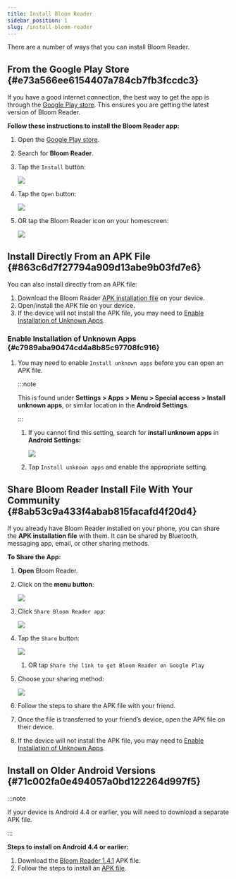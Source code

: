 ```yaml
---
title: Install Bloom Reader
sidebar_position: 1
slug: /install-bloom-reader
---
```




There are a number of ways that you can install Bloom Reader.


## From the Google Play Store {#e73a566ee6154407a784cb7fb3fccdc3}


If you have a good internet connection, the best way to get the app is through the [Google Play store](https://play.google.com/store/apps/details?id=org.sil.bloom.reader). This ensures you are getting the latest version of Bloom Reader.


**Follow these instructions to install the Bloom Reader app:**

1. Open the [Google Play store](https://play.google.com/store/apps).
2. Search for **Bloom Reader**.
3. Tap the `Install` button:

	![](./install-bloom-reader.0554635c-82c9-4d73-ba4b-88baca0e6a79.png)

4. Tap the `Open` button:

	![](./install-bloom-reader.5187eb7c-161d-4ff7-9771-97697b3629fd.png)

5. OR tap the Bloom Reader icon on your homescreen:

	![](./install-bloom-reader.4bfc9ca1-f8a3-444f-b360-535814a1ee68.png)


## Install Directly From an APK File {#863c6d7f27794a909d13abe9b03fd7e6}


You can also install directly from an APK file:

1. Download the Bloom Reader [APK installation file](https://s3.amazonaws.com/bloomlibrary.org/bloomReader/apks/release/latest/BloomReader.apk) on your device.
2. Open/install the APK file on your device.
3. If the device will not install the APK file, you may need to [Enable Installation of Unknown Apps](/install-bloom-reader#c7989aba90474cd4a8b85c97708fc916).

### Enable Installation of Unknown Apps {#c7989aba90474cd4a8b85c97708fc916}

1. You may need to enable `Install unknown apps` before you can open an APK file.

	:::note
	
	This is found under **Settings > Apps > Menu > Special access > Install unknown apps**, or similar location in the **Android Settings**.
	
	:::
	
	

	1. If you cannot find this setting, search for **install unknown apps** in **Android Settings:**

		![](./install-bloom-reader.0cf494c0-d5b8-4b8f-8ac0-d055fca6471e.png)

	2. Tap `Install unknown apps` and enable the appropriate setting.

## Share Bloom Reader Install File With Your Community {#8ab53c9a433f4abab815facafd4f20d4}


If you already have Bloom Reader installed on your phone, you can share the **APK installation file** with them. It can be shared by Bluetooth, messaging app, email, or other sharing methods.


**To Share the App:**

1. **Open** Bloom Reader.
2. Click on the **menu button**:

	![](./install-bloom-reader.7faa37b5-756e-4595-9b9a-9fb353f28495.png)

3. Click `Share Bloom Reader app`:

	![](./install-bloom-reader.6e193b14-3a06-4597-b200-3b0cccba7737.png)

4. Tap the `Share` button:

	![](./install-bloom-reader.d1f521b5-9502-4d49-8180-950de834c30e.png)

	1. OR tap `Share the link to get Bloom Reader on Google Play`
5. Choose your sharing method:

	![](./install-bloom-reader.0b8b819c-317b-4a18-85d5-cec47b199d8c.png)

6. Follow the steps to share the APK file with your friend.
7. Once the file is transferred to your friend’s device, open the APK file on their device.
8. If the device will not install the APK file, you may need to [Enable Installation of Unknown Apps](/install-bloom-reader#c7989aba90474cd4a8b85c97708fc916).

## Install on Older Android Versions {#71c002fa0e494057a0bd122264d997f5}


:::note

If your device is Android 4.4 or earlier, you will need to download a separate APK file.

:::




**Steps to install on Android 4.4 or earlier:**

1. Download the [Bloom Reader 1.4.1](https://s3.amazonaws.com/bloomlibrary.org/bloomReader/apks/release/1.4/BloomReader1.4.apk) APK file.
2. Follow the steps to install an [APK file](/install-bloom-reader#c0b1abd006514883bc7707385a21b20b).

